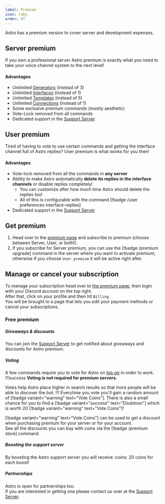 ```yaml
---
label: Premium
icon: ruby
order: 97
---
```

Astro has a premium version to cover server and development expenses.  

## Server premium
If you own a professional server Astro premium is exactly what you need to take your voice channel system to the next level!

#### Advantages
- Unlimited [Generators](temporary-voice-channels/generators.md) (instead of 3)
- Unlimited [Interfaces](temporary-voice-channels/interfaces.md) (instead of 1)
- Unlimited [Templates](temporary-voice-channels/templates.md) (instead of 5)
- Unlimited [Connections](voice-roles.md) (instead of 1)
- Some exclusive premium commands (mostly aesthetic)
- Vote-Lock removed from all commands
- Dedicated support in the [Support Server](https://astro-bot.space/support)


## User premium
Tired of having to vote to use certain commands and getting the interface channel full of Astro replies?
User premium is what works for you then!

#### Advantages 
- Vote-lock removed from all the commands in **any server**
- Ability to make Astro automatically **delete its replies in the interface channels** or disable replies completely!
  - You can customize after how much time Astro should delete the replies too!
  - All of this is configurable with the command [!badge /user preferences interface-replies]
- Dedicated support in the [Support Server](${Links.support})

## Get premium
1. Head over to the [premium page](https://astro-bot.space/premium) and subscribe to premium (choose between Server, User, or both!).
2. If you subscribe for Server premium, you can use the [!badge /premium upgrade] command in the server where you want to activate premium, otherwise if you choose `User premium` it will be active right after.

## Manage or cancel your subscription
To manage your subscription head over to [the premium page](https://astro-bot.space/premium), then login with your Discord account on the top right.  
After that, click on your profile and then hit `Billing`.  
You will be brought to a page that lets you edit your payment methods or cancel your subscriptions.

### Free premium
##### Giveaways & discounts
You can join the [Support Server](https://astro-bot.space/support) to get notified about giveaways and discounts for Astro premium.

##### Voting
A few commands require you to vote for Astro on [top.gg](https://top.gg) in order to work.  
!!!success
**Voting is not required for premium servers.**  

Votes help Astro place higher in search results so that more people will be able to discover the bot.
!!!
Everytime you vote you'll gain a random amount of [!badge variant="warning" text="Vote Coins"].
There is also a small chance for you to find a [!badge variant="success" text="Doubloon"] which is worth 20 [!badge variant="warning" text="Vote Coins"]!  

[!badge variant="warning" text="Vote Coins"] can be used to get a discount when purchasing premium for your server or for your account.  
See all the discounts you can buy with coins via the [!badge /premium store] command.  

##### Boosting the support server
By boosting the Astro support server you will receive :coins: 20 coins for each boost!


##### Partnerships
Astro is open for partnerships too.  
If you are interested in getting one please contact us over at the [Support Server](https://astro-bot.space/support).
